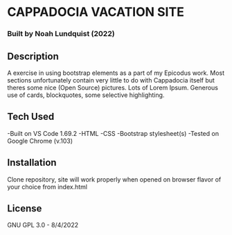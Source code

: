 # CAPPADOCIA VACATION SITE

### Built by Noah Lundquist (2022)

## Description

A exercise in using bootstrap elements as a part of my Epicodus work.  Most sections unfortunately contain very little to do with Cappadocia itself but theres some nice (Open Source) pictures.  Lots of Lorem Ipsum.  Generous use of cards, blockquotes, some selective highlighting.

## Tech Used

-Built on VS Code 1.69.2
	-HTML
	-CSS
	-Bootstrap stylesheet(s)
-Tested on Google Chrome (v.103)

## Installation

Clone repository, site will work properly when opened on browser flavor of your choice from index.html

## License 

GNU GPL 3.0 - 8/4/2022